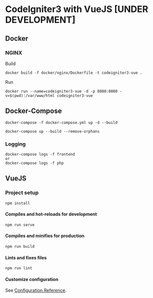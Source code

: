 # CodeIgniter3 with VueJS [UNDER DEVELOPMENT]

## Docker
### NGINX
Build
```
docker build -f docker/nginx/Dockerfile -t codeigniter3-vue .
```

Run
```
docker run --name=codeigniter3-vue -d -p 8080:8080 -v=$(pwd):/var/www/html codeigniter3-vue
```

## Docker-Compose
```
docker-compose -f docker-compose.yml up -d --build
```
```
docker-compose up --build --remove-orphans
```

### Logging
```
docker-compose logs -f frontend
or
docker-compose logs -f php
```


## VueJS
### Project setup
```
npm install
```

#### Compiles and hot-reloads for development
```
npm run serve
```

#### Compiles and minifies for production
```
npm run build
```

#### Lints and fixes files
```
npm run lint
```

#### Customize configuration
See [Configuration Reference](https://cli.vuejs.org/config/).
